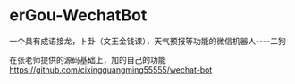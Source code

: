 # erGou-WechatBot
一个具有成语接龙，卜卦（文王金钱课），天气预报等功能的微信机器人----二狗

在张老师提供的源码基础上，加的自己的功能
https://github.com/cixingguangming55555/wechat-bot
